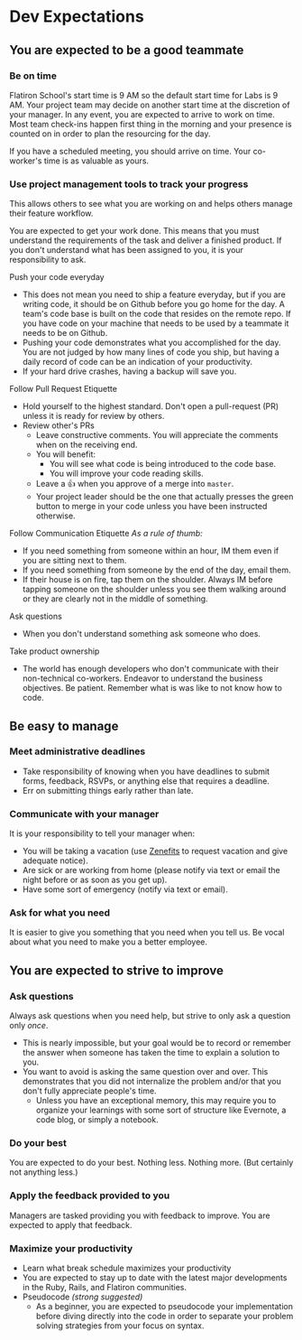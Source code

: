 # Dev Expectations

## You are expected to be a good teammate

### Be on time

Flatiron School's start time is 9 AM so the default start time for Labs is 9 AM. Your project team may decide on another start time at the discretion of your manager. In any event, you are expected to arrive to work on time. Most team check-ins happen first thing in the morning and your presence is counted on in order to plan the resourcing for the day.

If you have a scheduled meeting, you should arrive on time. Your co-worker's time is as valuable as yours.

### Use project management tools to track your progress
This allows others to see what you are working on and helps others manage their feature workflow.

You are expected to get your work done. This means that you must understand the requirements of the task and deliver a finished product. If you don't understand what has been assigned to you, it is your responsibility to ask.

Push your code everyday
  - This does not mean you need to ship a feature everyday, but if you are writing code, it should be on Github before you go home for the day. A team's code base is built on the code that resides on the remote repo. If you have code on your machine that needs to be used by a teammate it needs to be on Github.
  - Pushing your code demonstrates what you accomplished for the day. You are not judged by how many lines of code you ship, but having a daily record of code can be an indication of your productivity.
  - If your hard drive crashes, having a backup will save you.

Follow Pull Request Etiquette
  - Hold yourself to the highest standard. Don't open a pull-request (PR) unless it is ready for review by others. 
  - Review other's PRs
    - Leave constructive comments. You will appreciate the comments when on the receiving end.
    - You will benefit:
      - You will see what code is being introduced to the code base.
      - You will improve your code reading skills.
    - Leave a :+1: when you approve of a merge into `master`.
    - Your project leader should be the one that actually presses the green button to merge in your code unless you have been instructed otherwise.

Follow Communication Etiquette
  *As a rule of thumb:*

  - If you need something from someone within an hour, IM them even if you are sitting next to them.
  - If you need something from someone by the end of the day, email them.
  - If their house is on fire, tap them on the shoulder. Always IM before tapping someone on the shoulder unless you see them walking around or they are clearly not in the middle of something.

Ask questions
  - When you don't understand something ask someone who does.

Take product ownership
  - The world has enough developers who don't communicate with their non-technical co-workers. Endeavor to understand the business objectives. Be patient. Remember what is was like to not know how to code.


## Be easy to manage

### Meet administrative deadlines
  - Take responsibility of knowing when you have deadlines to submit forms, feedback, RSVPs, or anything else that requires a deadline.
  - Err on submitting things early rather than late.

### Communicate with your manager
It is your responsibility to tell your manager when:
  - You will be taking a vacation (use [Zenefits](http://www.zenefits.com/) to request vacation and give adequate notice).
  - Are sick or are working from home (please notify via text or email the night before or as soon as you get up).
  - Have some sort of emergency (notify via text or email).

### Ask for what you need
It is easier to give you something that you need when you tell us. Be vocal about what you need to make you a better employee.

## You are expected to strive to improve

### Ask questions
Always ask questions when you need help, but strive to only ask a question only *once*.
  - This is nearly impossible, but your goal would be to record or remember the answer when someone has taken the time to explain a solution to you.
  - You want to avoid is asking the same question over and over. This demonstrates that you did not internalize the problem and/or that you don't fully appreciate people's time.
    - Unless you have an exceptional memory, this may require you to organize your learnings with some sort of structure like Evernote, a code blog, or simply a notebook.

### Do your best
You are expected to do your best. Nothing less. Nothing more. (But certainly not anything less.)

### Apply the feedback provided to you
Managers are tasked providing you with feedback to improve. You are expected to apply that feedback.

### Maximize your productivity 
  - Learn what break schedule maximizes your productivity
  - You are expected to stay up to date with the latest major developments in the Ruby, Rails, and Flatiron communities.
  - Pseudocode *(strong suggested)*
    - As a beginner, you are expected to pseudocode your implementation before diving directly into the code in order to separate your problem solving strategies from your focus on syntax.

